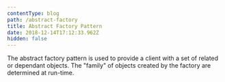 ```yaml
---
contentType: blog
path: /abstract-factory
title: Abstract Factory Pattern
date: 2018-12-14T17:12:33.962Z
hidden: false
---
```

The abstract factory pattern is used to provide a client with a set of related or dependant objects. The "family" of objects created by the factory are determined at run-time.
